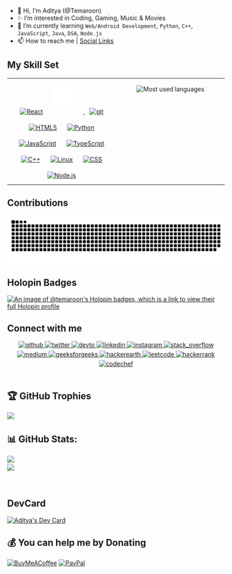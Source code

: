 - 👋 Hi, I’m Aditya (@Temaroon)
- ✨ I’m interested in Coding, Gaming, Music & Movies
- 🌱 I’m currently learning `Web/Android Development`, `Python`, `C++`, `JavaScript`, `Java`, `DSA`, `Node.js`
- 📫 How to reach me | [Social Links](#connect-with-me)

## My Skill Set

<table>
<tr>
<td valign="top" width="33%">
<div align="center">
<a href="https://reactjs.org/" target="_blank"><img style="margin: 10px" src="https://profilinator.rishav.dev/skills-assets/react-original-wordmark.svg" alt="React" height="50" /></a>
<a href="https://nextjs.org/" target="_blank">
<img style="margin: 10px" src="./public/assets/icons/nextjs.svg" alt="Next Js" height="60" />
</a>
<a href="https://github.com/" target="_blank"><img style="margin: 10px" src="https://profilinator.rishav.dev/skills-assets/git-scm-icon.svg" alt="git" height="53" /></a>
<a href="https://en.wikipedia.org/wiki/HTML5" target="_blank"><img style="margin: 10px" src="https://profilinator.rishav.dev/skills-assets/html5-original-wordmark.svg" alt="HTML5" height="53" /></a>
<a href="https://www.python.org/" target="_blank"><img style="margin: 10px" src="https://profilinator.rishav.dev/skills-assets/python-original.svg" alt="Python" height="50" /></a>
<a href="https://www.javascript.com/" target="_blank"><img style="margin: 10px" src="https://profilinator.rishav.dev/skills-assets/javascript-original.svg" alt="JavaScript" height="50" /></a>
<a href="https://www.typescriptlang.org/" target="_blank"><img style="margin: 10px" src="https://profilinator.rishav.dev/skills-assets/typescript-original.svg" alt="TypeScript" height="50" /></a>
<a href="https://www.cplusplus.com/" target="_blank"><img style="margin: 10px" src="https://profilinator.rishav.dev/skills-assets/cplusplus-original.svg" alt="C++" height="50" /></a>
<a href="https://www.linux.org/" target="_blank"><img style="margin: 10px" src="https://profilinator.rishav.dev/skills-assets/linux-original.svg" alt="Linux" height="50" /></a>
<a href="https://www.w3schools.com/css/" target="_blank"><img style="margin: 10px" src="https://profilinator.rishav.dev/skills-assets/css3-original-wordmark.svg" alt="CSS" height="50" /></a>
<a href="https://nodejs.org/" target="_blank"><img style="margin: 10px" src="https://profilinator.rishav.dev/skills-assets/nodejs-original-wordmark.svg" alt="Node.js" height="50" /></a>
<!-- <a href="https://www.gnu.org/software/bash/" target="_blank"><img style="margin: 10px" src="https://profilinator.rishav.dev/skills-assets/gnu_bash-icon.svg" alt="Node.js" height="50" /></a> -->
</div>
</td>

<td valign="top" width="33%">

<div align="center">

![Most used languages](https://github-readme-stats.vercel.app/api/top-langs/?username=aditya-2k23&theme=dark&hide_border=true&include_all_commits=true&count_private=true&layout=compact)

</div>

</td>

</tr></table>

## Contributions

<picture>
  <source media="(prefers-color-scheme: dark)" srcset="https://raw.githubusercontent.com/aditya-2k23/aditya-2k23/output/github-snake-dark.svg" />
  <source media="(prefers-color-scheme: light)" srcset="https://raw.githubusercontent.com/aditya-2k23/aditya-2k23/output/github-snake.svg" />
  <img alt="github-snake" src="https://raw.githubusercontent.com/aditya-2k23/aditya-2k23/output/github-snake.svg" />
</picture>

## Holopin Badges

[![An image of @temaroon's Holopin badges, which is a link to view their full Holopin profile](https://holopin.me/temaroon)](https://holopin.io/@temaroon)

## Connect with me

<div align="center">
<a href="https://github.com/aditya-2k23" target="_blank">
<img src=https://img.shields.io/badge/github-%2324292e.svg?&style=for-the-badge&logo=github&logoColor=white alt=github style="margin-bottom: 5px;" />
</a>
<a href="https://twitter.com/Tema_roon" target="_blank">
<img src=https://img.shields.io/badge/twitter-%2300acee.svg?&style=for-the-badge&logo=twitter&logoColor=white alt=twitter style="margin-bottom: 5px;" />
</a>
<a href="https://dev.to/temaroon" target="_blank">
<img src=https://img.shields.io/badge/dev.to-%2308090A.svg?&style=for-the-badge&logo=dev.to&logoColor=white alt=devto style="margin-bottom: 5px;" />
</a>
<a href="https://linkedin.com/in/aditya-2k23" target="_blank">
<img src=https://img.shields.io/badge/linkedin-%231E77B5.svg?&style=for-the-badge&logo=linkedin&logoColor=white alt=linkedin style="margin-bottom: 5px;" />
</a>
<a href="https://instagram.com/aditya.found" target="_blank">
<img src=https://img.shields.io/badge/instagram-%23ee2a7c.svg?&style=for-the-badge&logo=instagram&logoColor=white alt=instagram style="margin-bottom: 5px;" />
</a>
<a href="https://stackoverflow.com/users//22153681/aditya" target="_blank">
<img src=https://img.shields.io/badge/Stack-Overflow-%23F47F24.svg?&style=for-the-badge&logo=stack-overflow&logoColor=white alt=stack_overflow style="margin-bottom: 5px;" />
</a>
<a href="https://medium.com/@aditya-2k23" target="_blank">
<img src=https://img.shields.io/badge/medium-%23000.svg?&style=for-the-badge&logo=medium&logoColor=white alt=medium style="margin-bottom: 5px;" />
</a>
<a href="https://auth.geeksforgeeks.org/user/aditya_2k23" target="_blank">
<img src=https://img.shields.io/badge/geeksforgeeks-%2345A949.svg?&style=for-the-badge&logo=geeksforgeeks&logoColor=white alt=geeksforgeeks style="margin-bottom: 5px;" />
</a>
<a href="https://www.hackerearth.com/@holaaditya123" target="_blank">
<img src=https://img.shields.io/badge/hackerearth-%23323754.svg?&style=for-the-badge&logo=hackerearth&logoColor=white alt=hackerearth style="margin-bottom: 5px;" />
</a>
<a href="https://www.leetcode.com/temaroon" target="_blank">
<img src=https://img.shields.io/badge/leetcode-%23171717.svg?&style=for-the-badge&logo=leetcode&logoColor=white alt=leetcode style="margin-bottom: 5px;" />
</a>
<a href="https://www.hackerrank.com/holaaditya123" target="_blank">
<img src=https://img.shields.io/badge/hackerrank-%23120d20.svg?&style=for-the-badge&logo=hackerrank&logoColor=white alt=hackerrank style="margin-bottom: 5px;" />
</a>
<a href="https://www.codechef.com/users/temaroon" target="_blank">
<img src=https://img.shields.io/badge/codechef-%2355442f.svg?&style=for-the-badge&logo=codechef&logoColor=white alt=codechef style="margin-bottom: 5px;" />
</a>
</div>

<br/>

## 🏆 GitHub Trophies

![](https://github-profile-trophy.vercel.app/?username=aditya-2k23&theme=radical&no-frame=true&no-bg=true&margin-w=4)

## 📊 GitHub Stats:

![](https://github-readme-stats.vercel.app/api?username=aditya-2k23&theme=dark&hide_border=false&include_all_commits=true&count_private=true)<br/>
![](https://github-readme-streak-stats.herokuapp.com/?user=aditya-2k23&theme=dark&hide_border=false)<br/>

<br/>

## DevCard

<a href="https://app.daily.dev/temaroon"><img src="https://api.daily.dev/devcards/v2/doEF1ufnfbnkiVoA2dRew.png?type=wide&r=nsw" width="430" alt="Aditya's Dev Card"/></a>

## 💰 You can help me by Donating

[![BuyMeACoffee](https://img.shields.io/badge/Buy%20Me%20a%20Coffee-ffdd00?style=for-the-badge&logo=buy-me-a-coffee&logoColor=black)](https://buymeacoffee.com/temaroon) [![PayPal](https://img.shields.io/badge/PayPal-00457C?style=for-the-badge&logo=paypal&logoColor=white)](https://paypal.me/aditya2k23)
